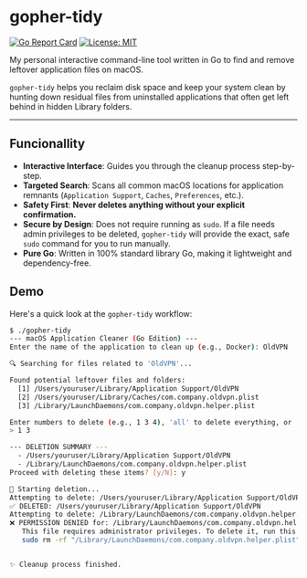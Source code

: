 # gopher-tidy

[![Go Report Card](https://goreportcard.com/badge/github.com/CatGrepFind/gopher-tidy)](https://goreportcard.com/report/github.com/CatGrepFind/gopher-tidy)
[![License: MIT](https://img.shields.io/badge/License-MIT-yellow.svg)](https://opensource.org/licenses/MIT)

My personal interactive command-line tool written in Go to find and remove leftover application files on macOS.

`gopher-tidy` helps you reclaim disk space and keep your system clean by hunting down residual files from uninstalled applications that often get left behind in hidden Library folders.

---

## Funcionallity

* **Interactive Interface**: Guides you through the cleanup process step-by-step.
* **Targeted Search**: Scans all common macOS locations for application remnants (`Application Support`, `Caches`, `Preferences`, etc.).
* **Safety First**: **Never deletes anything without your explicit confirmation.**
* **Secure by Design**: Does not require running as `sudo`. If a file needs admin privileges to be deleted, `gopher-tidy` will provide the exact, safe `sudo` command for you to run manually.
* **Pure Go**: Written in 100% standard library Go, making it lightweight and dependency-free.

## Demo

Here's a quick look at the `gopher-tidy` workflow:

```bash
$ ./gopher-tidy
--- macOS Application Cleaner (Go Edition) ---
Enter the name of the application to clean up (e.g., Docker): OldVPN

🔍 Searching for files related to 'OldVPN'...

Found potential leftover files and folders:
  [1] /Users/youruser/Library/Application Support/OldVPN
  [2] /Users/youruser/Library/Caches/com.company.oldvpn.plist
  [3] /Library/LaunchDaemons/com.company.oldvpn.helper.plist

Enter numbers to delete (e.g., 1 3 4), 'all' to delete everything, or 'quit' to exit.
> 1 3

--- DELETION SUMMARY ---
  - /Users/youruser/Library/Application Support/OldVPN
  - /Library/LaunchDaemons/com.company.oldvpn.helper.plist
Proceed with deleting these items? [y/N]: y

🚀 Starting deletion...
Attempting to delete: /Users/youruser/Library/Application Support/OldVPN
✅ DELETED: /Users/youruser/Library/Application Support/OldVPN
Attempting to delete: /Library/LaunchDaemons/com.company.oldvpn.helper.plist
❌ PERMISSION DENIED for: /Library/LaunchDaemons/com.company.oldvpn.helper.plist
   This file requires administrator privileges. To delete it, run this command in your terminal:
   sudo rm -rf "/Library/LaunchDaemons/com.company.oldvpn.helper.plist"


✨ Cleanup process finished.

